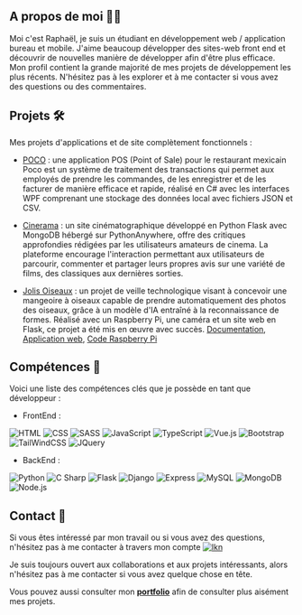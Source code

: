 ## A propos de moi 👨‍💻

Moi c'est Raphaël, je suis un étudiant en développement web / application bureau et mobile.
J'aime beaucoup développer des sites-web front end et découvrir de nouvelles manière de développer afin d'être plus efficace.
Mon profil contient la grande majorité de mes projets de développement les plus récents. N'hésitez pas à les explorer et à me contacter si vous avez des questions ou des commentaires.

## Projets 🛠️

Mes projets d'applications et de site complètement fonctionnels :

- [POCO](https://github.com/raphaelgrougnet/Poco) : une application POS (Point of Sale) pour le restaurant mexicain Poco est un système de traitement des transactions qui permet aux employés de prendre les commandes, de les enregistrer et de les facturer de manière efficace et rapide, réalisé en C# avec les interfaces WPF comprenant une stockage des données local avec fichiers JSON et CSV.

- [Cinerama](https://github.com/raphaelgrougnet/Cinerama) : un site cinématographique développé en Python Flask avec MongoDB hébergé sur PythonAnywhere, offre des critiques approfondies rédigées par les utilisateurs amateurs de cinema. La plateforme encourage l'interaction permettant aux utilisateurs de parcourir, commenter et partager leurs propres avis sur une variété de films, des classiques aux dernières sorties.

- [Jolis Oiseaux](https://github.com/raphaelgrougnet/JolisOiseaux) : un projet de veille technologique visant à concevoir une mangeoire à oiseaux capable de prendre automatiquement des photos des oiseaux, grâce à un modèle d'IA entraîné à la reconnaissance de formes. Réalisé avec un Raspberry Pi, une caméra et un site web en Flask, ce projet a été mis en œuvre avec succès. [Documentation](https://raphaelgrougnet.github.io/jolisoiseaux-docs/), [Application web](https://github.com/raphaelgrougnet/jolisoiseaux-app), [Code Raspberry Pi](https://github.com/raphaelgrougnet/jolisoiseaux-raspberrypi)

## Compétences 🧠

Voici une liste des compétences clés que je possède en tant que développeur :

- FrontEnd :

![HTML](https://img.shields.io/badge/HTML-e44d26?logo=html5&logoColor=white&style=for-the-badge)
![CSS](https://img.shields.io/badge/css-264de4?logo=css3&logoColor=white&style=for-the-badge)
![SASS](https://img.shields.io/badge/SASS-cd6799?logo=sass&logoColor=white&style=for-the-badge)
![JavaScript](https://img.shields.io/badge/JavaScript-F7DF1E?logo=javascript&logoColor=000&style=for-the-badge)
![TypeScript](https://img.shields.io/badge/TypeScript-2f74c0?logo=typescript&logoColor=FFF&style=for-the-badge)
![Vue.js](https://img.shields.io/badge/Vue.js%20-3fb984.svg?&style=for-the-badge&logo=vue.js&logoColor=white)
![Bootstrap](https://img.shields.io/badge/Bootstrap-8312fa?logo=bootstrap&logoColor=white&style=for-the-badge)
![TailWindCSS](https://img.shields.io/badge/Tailwind-36b7f0?logo=tailwindcss&logoColor=FFF&style=for-the-badge)
![JQuery](https://img.shields.io/badge/JQuery-0868ac?logo=jquery&logoColor=000&style=for-the-badge&logoColor=white)


- BackEnd :
  
![Python](https://img.shields.io/badge/python-3d7aab?logo=python&logoColor=white&style=for-the-badge)
![C Sharp](https://img.shields.io/badge/C%20Sharp-360092?logo=csharp&logoColor=fff&style=for-the-badge)
![Flask](https://img.shields.io/badge/Flask-black?logo=flask&logoColor=white&style=for-the-badge)
![Django](https://img.shields.io/badge/django%20-%23103e2e.svg?&style=for-the-badge&logo=django&logoColor=white)
![Express](https://img.shields.io/badge/express%20-3f4d58.svg?&style=for-the-badge&logo=express&logoColor=white)
![MySQL](https://img.shields.io/badge/mysql-b068a8.svg?style=for-the-badge&logo=mysql&logoColor=white)
![MongoDB](https://img.shields.io/badge/mongo_db%20-086d50.svg?&style=for-the-badge&logo=mongodb&logoColor=white)
![Node.js](https://img.shields.io/badge/Node.js%20-%7fc728.svg?&style=for-the-badge&logo=node.js&logoColor=white)


## Contact 📲

Si vous êtes intéressé par mon travail ou si vous avez des questions, n'hésitez pas à me contacter à travers mon compte [![lkn](https://img.shields.io/badge/LinkedIn-0077B5?style=for-the-badge&logo=linkedin&logoColor=white)](https://fr.linkedin.com/in/raphael-grougnet)

Je suis toujours ouvert aux collaborations et aux projets intéressants, alors n'hésitez pas à me contacter si vous avez quelque chose en tête.

Vous pouvez aussi consulter mon [**portfolio**](https://raphaelgrougnet.com) afin de consulter plus aisément mes projets.
